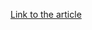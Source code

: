[Link to the article](https://www.welivesecurity.com/en/videos/month-security-tony-anscombe-june-2025/)
